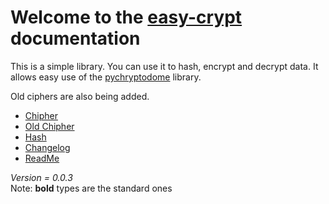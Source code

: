 # Welcome to the [easy-crypt](https://test.pypi.org/project/easy-crypt/) documentation

This is a simple library. You can use it to hash, encrypt and decrypt data. It allows easy use of the [pychryptodome](https://pypi.org/project/pycryptodome/) library.

Old ciphers are also being added.

- [Chipher](Cipher.md)
- [Old Chipher](old_chipher.md)
- [Hash](Hash.md)
- [Changelog](Changelog.md)  
- [ReadMe](basic_info.md)

*Version = 0.0.3*  
Note: **bold** types are the standard ones